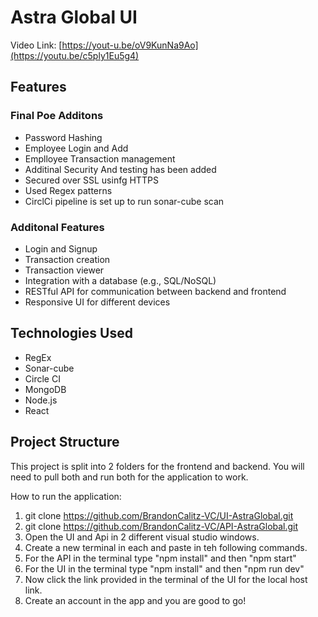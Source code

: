 # Astra Global UI

Video Link: [https://yout-u.be/oV9KunNa9Ao](https://youtu.be/c5ply1Eu5g4)

## Features

### Final Poe Additons
- Password Hashing
- Employee Login and Add
- Emplloyee Transaction management
- Additinal Security And testing has been added
- Secured over SSL usinfg HTTPS
- Used Regex patterns
- CirclCi pipeline is set up to run sonar-cube scan

### Additonal Features
- Login and Signup
- Transaction creation
- Transaction viewer
- Integration with a database (e.g., SQL/NoSQL)
- RESTful API for communication between backend and frontend
- Responsive UI for different devices

## Technologies Used
- RegEx
- Sonar-cube
- Circle CI
- MongoDB
- Node.js
- React

## Project Structure

This project is split into 2 folders for the frontend and backend. You will need to pull both and run both for the application to work.

How to run the application:

1. git clone https://github.com/BrandonCalitz-VC/UI-AstraGlobal.git
2. git clone https://github.com/BrandonCalitz-VC/API-AstraGlobal.git
3. Open the UI and Api in 2 different visual studio windows.
4. Create a new terminal in each and paste in teh following commands.
5. For the API in the terminal type "npm install" and then "npm start"
6. For the UI in the terminal type "npm install" and then "npm run dev"
7. Now click the link provided in the terminal of the UI for the local host link.
8. Create an account in the app and you are good to go!
